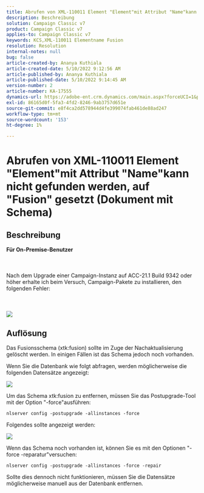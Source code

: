```yaml
---
title: Abrufen von XML-110011 Element "Element"mit Attribut "Name"kann nicht gefunden werden, auf "Fusion" gesetzt (Dokument mit Schema)
description: Beschreibung
solution: Campaign Classic v7
product: Campaign Classic v7
applies-to: Campaign Classic v7
keywords: KCS,XML-110011 Elementname Fusion
resolution: Resolution
internal-notes: null
bug: false
article-created-by: Ananya Kuthiala
article-created-date: 5/10/2022 9:12:56 AM
article-published-by: Ananya Kuthiala
article-published-date: 5/10/2022 9:14:45 AM
version-number: 2
article-number: KA-17555
dynamics-url: https://adobe-ent.crm.dynamics.com/main.aspx?forceUCI=1&pagetype=entityrecord&etn=knowledgearticle&id=957b605d-41d0-ec11-a7b5-0022480a8e40
exl-id: 86165d0f-5fa3-4fd2-8246-9ab3757d651e
source-git-commit: e8f4ca2dd578944d4fe399074fab461de88ad247
workflow-type: tm+mt
source-wordcount: '153'
ht-degree: 1%

---
```


# Abrufen von XML-110011 Element &quot;Element&quot;mit Attribut &quot;Name&quot;kann nicht gefunden werden, auf &quot;Fusion&quot; gesetzt (Dokument mit Schema)

## Beschreibung

<b>Für On-Premise-Benutzer</b><br><br> <br><br>Nach dem Upgrade einer Campaign-Instanz auf ACC-21.1 Build 9342 oder höher erhalte ich beim Versuch, Campaign-Pakete zu installieren, den folgenden Fehler:<br><br> <br><br>![](assets/___967b605d-41d0-ec11-a7b5-0022480a8e40___.png)

## Auflösung


Das Fusionsschema (xtk:fusion) sollte im Zuge der Nachaktualisierung gelöscht werden. In einigen Fällen ist das Schema jedoch noch vorhanden.

Wenn Sie die Datenbank wie folgt abfragen, werden möglicherweise die folgenden Datensätze angezeigt:

![](assets/5cf5ba8b-f838-ec11-b6e6-000d3a348885.png)

Um das Schema xtk:fusion zu entfernen, müssen Sie das Postupgrade-Tool mit der Option &quot;-force&quot;ausführen:

`nlserver config -postupgrade -allinstances -force`

Folgendes sollte angezeigt werden:

![](assets/406e7298-f938-ec11-b6e6-000d3a348885.png)

Wenn das Schema noch vorhanden ist, können Sie es mit den Optionen &quot;-force -reparatur&quot;versuchen:

`nlserver config -postupgrade -allinstances -force -repair`

Sollte dies dennoch nicht funktionieren, müssen Sie die Datensätze möglicherweise manuell aus der Datenbank entfernen.
